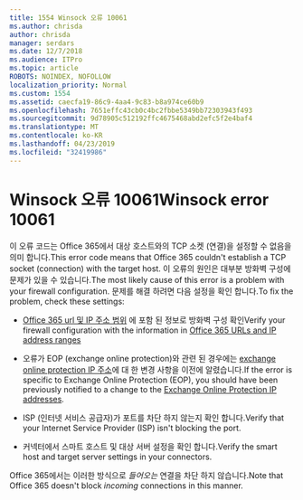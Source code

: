 ```yaml
---
title: 1554 Winsock 오류 10061
ms.author: chrisda
author: chrisda
manager: serdars
ms.date: 12/7/2018
ms.audience: ITPro
ms.topic: article
ROBOTS: NOINDEX, NOFOLLOW
localization_priority: Normal
ms.custom: 1554
ms.assetid: caecfa19-86c9-4aa4-9c83-b8a974ce60b9
ms.openlocfilehash: 7651effc43cb0c4bc2fbbe5349bb72303943f493
ms.sourcegitcommit: 9d78905c512192ffc4675468abd2efc5f2e4baf4
ms.translationtype: MT
ms.contentlocale: ko-KR
ms.lasthandoff: 04/23/2019
ms.locfileid: "32419986"
---
```

# <a name="winsock-error-10061"></a><span data-ttu-id="64e0e-102">Winsock 오류 10061</span><span class="sxs-lookup"><span data-stu-id="64e0e-102">Winsock error 10061</span></span>

<span data-ttu-id="64e0e-103">이 오류 코드는 Office 365에서 대상 호스트와의 TCP 소켓 (연결)을 설정할 수 없음을 의미 합니다.</span><span class="sxs-lookup"><span data-stu-id="64e0e-103">This error code means that Office 365 couldn't establish a TCP socket (connection) with the target host.</span></span> <span data-ttu-id="64e0e-104">이 오류의 원인은 대부분 방화벽 구성에 문제가 있을 수 있습니다.</span><span class="sxs-lookup"><span data-stu-id="64e0e-104">The most likely cause of this error is a problem with your firewall configuration.</span></span> <span data-ttu-id="64e0e-105">문제를 해결 하려면 다음 설정을 확인 합니다.</span><span class="sxs-lookup"><span data-stu-id="64e0e-105">To fix the problem, check these settings:</span></span>

- <span data-ttu-id="64e0e-106">[Office 365 url 및 IP 주소 범위](https://docs.microsoft.com/office365/enterprise/urls-and-ip-address-ranges) 에 포함 된 정보로 방화벽 구성 확인</span><span class="sxs-lookup"><span data-stu-id="64e0e-106">Verify your firewall configuration with the information in [Office 365 URLs and IP address ranges](https://docs.microsoft.com/office365/enterprise/urls-and-ip-address-ranges)</span></span>

- <span data-ttu-id="64e0e-107">오류가 EOP (exchange online protection)와 관련 된 경우에는 [exchange online protection IP 주소](https://docs.microsoft.com/office365/SecurityCompliance/eop/exchange-online-protection-ip-addresses)에 대 한 변경 사항을 이전에 알렸습니다.</span><span class="sxs-lookup"><span data-stu-id="64e0e-107">If the error is specific to Exchange Online Protection (EOP), you should have been previously notified to a change to the [Exchange Online Protection IP addresses](https://docs.microsoft.com/office365/SecurityCompliance/eop/exchange-online-protection-ip-addresses).</span></span>

- <span data-ttu-id="64e0e-108">ISP (인터넷 서비스 공급자)가 포트를 차단 하지 않는지 확인 합니다.</span><span class="sxs-lookup"><span data-stu-id="64e0e-108">Verify that your Internet Service Provider (ISP) isn't blocking the port.</span></span>

- <span data-ttu-id="64e0e-109">커넥터에서 스마트 호스트 및 대상 서버 설정을 확인 합니다.</span><span class="sxs-lookup"><span data-stu-id="64e0e-109">Verify the smart host and target server settings in your connectors.</span></span>

<span data-ttu-id="64e0e-110">Office 365에서는 이러한 방식으로 *들어오는* 연결을 차단 하지 않습니다.</span><span class="sxs-lookup"><span data-stu-id="64e0e-110">Note that Office 365 doesn't block *incoming* connections in this manner.</span></span>
